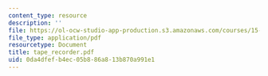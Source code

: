 ```yaml
---
content_type: resource
description: ''
file: https://ol-ocw-studio-app-production.s3.amazonaws.com/courses/15-667-negotiation-and-conflict-management-spring-2001/0da4dfefb4ec05b886a813b870a991e1_tape_recorder.pdf
file_type: application/pdf
resourcetype: Document
title: tape_recorder.pdf
uid: 0da4dfef-b4ec-05b8-86a8-13b870a991e1
---
```

